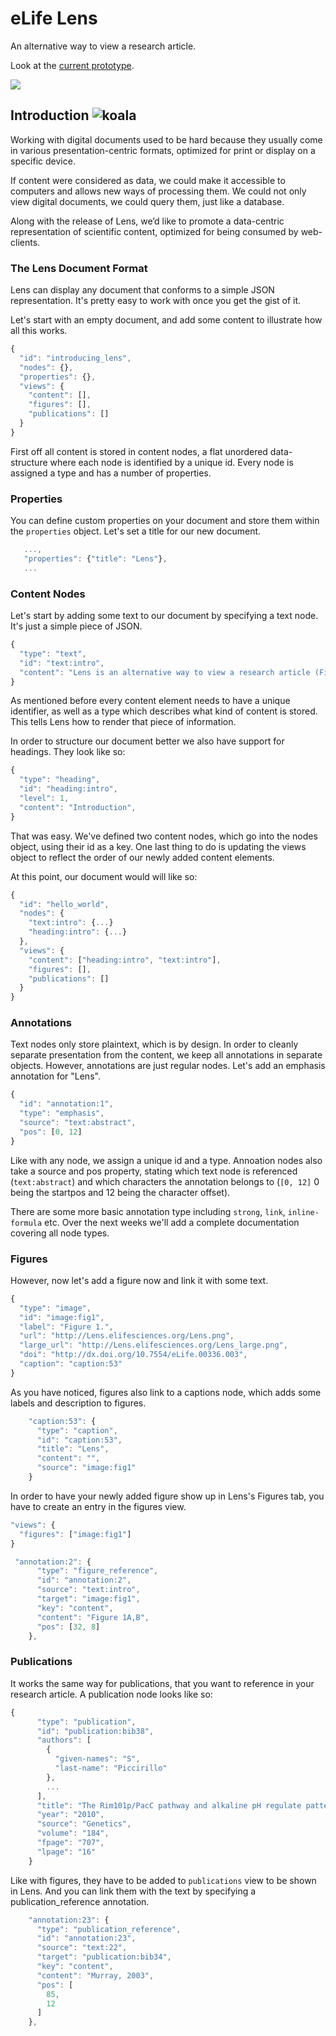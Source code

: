 # eLife Lens

An alternative way to view a research article.

Look at the [current prototype][cp].

[cp]: http://elifesciences.github.com/articleviewer/

![](https://dl.dropboxusercontent.com/u/606131/elife.png)

## Introduction ![koala](https://dl.dropboxusercontent.com/u/606131/koala.png "inline-dummy")

Working with digital documents used to be hard because they usually come in various presentation-centric formats, optimized for print or display on a specific device.

If content were considered as data, we could make it accessible to computers and allows new ways of processing them. We could not only view digital documents, we could query them, just like a database.

Along with the release of Lens, we’d like to promote a data-centric representation of scientific content, optimized for being consumed by web-clients. 

### The Lens Document Format

Lens can display any document that conforms to a simple JSON representation. It's pretty easy to work with once you get the gist of it.

Let's start with an empty document, and add some content to illustrate how all this works.

```js
{
  "id": "introducing_lens",
  "nodes": {},
  "properties": {},
  "views": {
    "content": [],
    "figures": [],
    "publications": []
  }
}
```

First off all content is stored in content nodes, a flat unordered data-structure where each node is identified by a unique id. Every node is assigned a type and has a number of properties.

### Properties

You can define custom properties on your document and store them within the `properties` object. Let's set a title for our new document.

```js
   ...,
   "properties": {"title": "Lens"},
   ...
```

### Content Nodes

Let's start by adding some text to our document by specifying a text node. It's just a simple piece of JSON.

```js
{
  "type": "text",
  "id": "text:intro",
  "content": "Lens is an alternative way to view a research article (Figure 1).",
}
```

As mentioned before every content element needs to have a unique identifier, as well as a type which describes what kind of content is stored. This tells Lens how to render that piece of information.

In order to structure our document better we also have support for headings. They look like so:

```js
{
  "type": "heading",
  "id": "heading:intro",
  "level": 1,
  "content": "Introduction",
}
```

That was easy. We've defined two content nodes, which go into the nodes object, using their id as a key. One last thing to do is updating the views object to reflect the order of our newly added content elements.

At this point, our document would will like so:

```js
{
  "id": "hello_world",
  "nodes": {
    "text:intro": {...}
    "heading:intro": {...}
  },
  "views": {
    "content": ["heading:intro", "text:intro"],
    "figures": [],
    "publications": []
  }
}
```

### Annotations

Text nodes only store plaintext, which is by design. In order to cleanly separate presentation from the content, we keep all annotations in separate objects. However, annotations are just regular nodes. Let's add an emphasis annotation for "Lens". 

```js
{
  "id": "annotation:1",
  "type": "emphasis",
  "source": "text:abstract",
  "pos": [0, 12]
}
```

Like with any node, we assign a unique id and a type. Annoation nodes also take a source and pos property, stating which text node is referenced (`text:abstract`) and which characters the annotation belongs to (`[0, 12]` 0 being the startpos and 12 being the character offset). 

There are some more basic annotation type including `strong`, `link`, `inline-formula` etc. Over the next weeks we'll add a complete documentation covering all node types.

### Figures

However, now let's add a figure now and link it with some text.

```js
{
  "type": "image",
  "id": "image:fig1",
  "label": "Figure 1.",
  "url": "http://Lens.elifesciences.org/Lens.png",
  "large_url": "http://Lens.elifesciences.org/Lens_large.png",
  "doi": "http://dx.doi.org/10.7554/eLife.00336.003",
  "caption": "caption:53"
}
```

As you have noticed, figures also link to a captions node, which adds some labels and description to figures.

```js
    "caption:53": {
      "type": "caption",
      "id": "caption:53",
      "title": "Lens",
      "content": "",
      "source": "image:fig1"
    }
```

In order to have your newly added figure show up in Lens's Figures tab, you have to create an entry in the figures view.

```js
"views": {
  "figures": ["image:fig1"]
}
```

```js
 "annotation:2": {
      "type": "figure_reference",
      "id": "annotation:2",
      "source": "text:intro",
      "target": "image:fig1",
      "key": "content",
      "content": "Figure 1A,B",
      "pos": [32, 8]
    },
```

### Publications

It works the same way for publications, that you want to reference in your research article. A publication node looks like so:

```js
{
      "type": "publication",
      "id": "publication:bib38",
      "authors": [
        {
          "given-names": "S",
          "last-name": "Piccirillo"
        },
        ...
      ],
      "title": "The Rim101p/PacC pathway and alkaline pH regulate pattern formation in yeast colonies",
      "year": "2010",
      "source": "Genetics",
      "volume": "184",
      "fpage": "707",
      "lpage": "16"
    }
```

Like with figures, they have to be added to `publications` view to be shown in Lens. And you can link them with the text by specifying a publication_reference annotation.

```js
    "annotation:23": {
      "type": "publication_reference",
      "id": "annotation:23",
      "source": "text:22",
      "target": "publication:bib34",
      "key": "content",
      "content": "Murray, 2003",
      "pos": [
        85,
        12
      ]
    },
```
